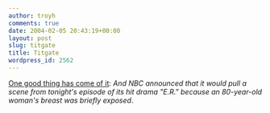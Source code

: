 ```yaml
---
author: troyh
comments: true
date: 2004-02-05 20:43:19+00:00
layout: post
slug: titgate
title: Titgate
wordpress_id: 2562
---
```


[One good thing has come of it](http://www.nytimes.com/2004/02/05/business/media/05tube.html?ex=1391317200&en=859b39ee8c13722a&ei=5007&partner=USERLAND):
_And NBC announced that it would pull a scene from tonight's episode of its hit drama "E.R." because an 80-year-old woman's breast was briefly exposed_.
